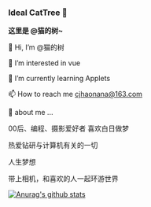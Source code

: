 ### Ideal CatTree 👋

**这里是 @猫的树~**

👋 Hi, I’m @猫的树

👀 I’m interested in vue

🌱 I’m currently learning Applets

📫 How to reach me cjhaonana@163.com

💬 about me ...

00后、编程、摄影爱好者 喜欢白日做梦

热爱钻研与计算机有关的一切

人生梦想

带上相机，和喜欢的人一起环游世界


[![Anurag's github stats](https://github-readme-stats.vercel.app/api?username=anuraghazra)](https://github.com/anuraghazra/github-readme-stats)
